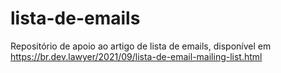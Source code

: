 # lista-de-emails
Repositório de apoio ao artigo de lista de emails, disponível em https://br.dev.lawyer/2021/09/lista-de-email-mailing-list.html
